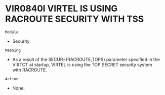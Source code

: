 # VIR0840I VIRTEL IS USING RACROUTE SECURITY WITH TSS

`Module`
- Security

`Meaning`
- As a result of the SECUR=(RACROUTE,TOPS) parameter specified in the VIRTCT at startup, VIRTEL is using the TOP SECRET security system with RACROUTE.

`Action`
- None.
